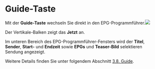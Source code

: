 # Guide-Taste

Mit der **Guide-Taste** wechseln Sie direkt in den EPG-Programmführer.![](https://manula.r.sizr.io/large/user/16317/img/tv-replay-guide-1.png)

Der Vertikale-Balken zeigt das **Jetzt** an.

Im unteren Bereich des EPG-Programmführer-Fensters wird der **Titel**, **Sender**, **Start-** und **Endzeit** sowie **EPGs** und **Teaser-Bild** selektieren Sendung angezeigt.

Weitere Details finden Sie unter folgendem Abschnitt [3.8. Guide](https://admin.manula.com/editor-view.php?p=19423&v=21403&l=de&pt=536173#3-8-guide).



